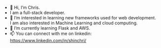 - 👋 Hi, I’m Chris.
- I am a full-stack developer.
- 👀 I’m interested in learning new frameworks used for web development. I am also interested in Machine Learning and cloud computing.
- 🌱 I’m currently learning Flask and AWS.
- 📫 You can connect with me on linkedin: https://www.linkedin.com/in/shinchri/

<!---
shinchri/shinchri is a ✨ special ✨ repository because its `README.md` (this file) appears on your GitHub profile.
You can click the Preview link to take a look at your changes.
--->
